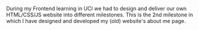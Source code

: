 During my Frontend learning in UCI we had to design and deliver our own HTML/CSS/JS website into different milestones. This is the 2nd milestone in which I have designed and developed my (old) website's about me page.
